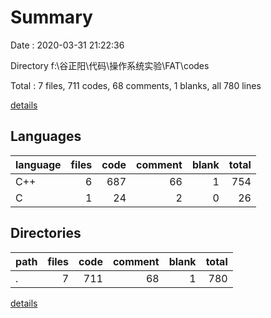 # Summary

Date : 2020-03-31 21:22:36

Directory f:\谷正阳\代码\操作系统实验\FAT\codes

Total : 7 files,  711 codes, 68 comments, 1 blanks, all 780 lines

[details](details.md)

## Languages
| language | files | code | comment | blank | total |
| :--- | ---: | ---: | ---: | ---: | ---: |
| C++ | 6 | 687 | 66 | 1 | 754 |
| C | 1 | 24 | 2 | 0 | 26 |

## Directories
| path | files | code | comment | blank | total |
| :--- | ---: | ---: | ---: | ---: | ---: |
| . | 7 | 711 | 68 | 1 | 780 |

[details](details.md)